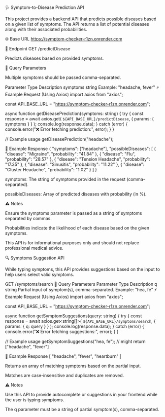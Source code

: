 🩺 Symptom-to-Disease Prediction API

This project provides a backend API that predicts possible diseases based on a given list of symptoms. The API returns a list of potential diseases along with their associated probabilities.

🌐 Base URL
https://symptom-checker-r1zn.onrender.com

📌 Endpoint
GET /predictDisease

Predicts diseases based on provided symptoms.

🔹 Query Parameters

Multiple symptoms should be passed comma-separated.

Parameter	Type	Description
symptoms	string	Example: "headache, fever"
⚡ Example Request (Using Axios)
import axios from "axios";

const API_BASE_URL = "https://symptom-checker-r1zn.onrender.com";

async function getDiseasePrediction(symptoms: string) {
  try {
    const response = await axios.get<DiseasePredictionResponse>(
      `${API_BASE_URL}/predictDisease`,
      { params: { symptoms } }
    );
    console.log(response.data);
  } catch (error) {
    console.error("❌ Error fetching prediction:", error);
  }
}

// Example usage
getDiseasePrediction("headache");

📄 Example Response
{
  "symptoms": ["headache"],
  "possibleDiseases": [
    { "disease": "Migraine", "probability": "41.84" },
    { "disease": "Flu", "probability": "28.57" },
    { "disease": "Tension Headache", "probability": "17.35" },
    { "disease": "Sinusitis", "probability": "11.22" },
    { "disease": "Cluster Headache", "probability": "1.02" }
  ]
}


symptoms: The string of symptoms provided in the request (comma-separated).

possibleDiseases: Array of predicted diseases with probability (in %).

⚠️ Notes

Ensure the symptoms parameter is passed as a string of symptoms separated by commas.

Probabilities indicate the likelihood of each disease based on the given symptoms.

This API is for informational purposes only and should not replace professional medical advice.



🔍 Symptoms Suggestion API

While typing symptoms, this API provides suggestions based on the input to help users select valid symptoms.

GET /symptoms/search
🔹 Query Parameters
Parameter	Type	Description
q	string	Partial input of symptom(s), comma-separated. Example: "hea, fe"
⚡ Example Request (Using Axios)
import axios from "axios";

const API_BASE_URL = "https://symptom-checker-r1zn.onrender.com";

async function getSymptomSuggestions(query: string) {
  try {
    const response = await axios.get<string[]>(
      `${API_BASE_URL}/symptoms/search`,
      { params: { q: query } }
    );
    console.log(response.data);
  } catch (error) {
    console.error("❌ Error fetching suggestions:", error);
  }
}

// Example usage
getSymptomSuggestions("hea, fe"); // might return ["headache", "fever"]

📄 Example Response
[
  "headache",
  "fever",
  "heartburn"
]


Returns an array of matching symptoms based on the partial input.

Matches are case-insensitive and duplicates are removed.

⚠️ Notes

Use this API to provide autocomplete or suggestions in your frontend while the user is typing symptoms.

The q parameter must be a string of partial symptom(s), comma-separated.
